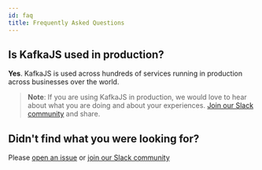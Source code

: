 ```yaml
---
id: faq
title: Frequently Asked Questions
---
```


## Is KafkaJS used in production?

**Yes**. KafkaJS is used across hundreds of services running in production across businesses over the world.

> **Note**: If you are using KafkaJS in production, we would love to hear about what you are doing and about your experiences. [Join our Slack community](https://kafkajs-slackin.herokuapp.com) and share.

## Didn't find what you were looking for?

Please [open an issue](https://github.com/tulios/kafkajs/issues) or [join our Slack community](https://kafkajs-slackin.herokuapp.com)